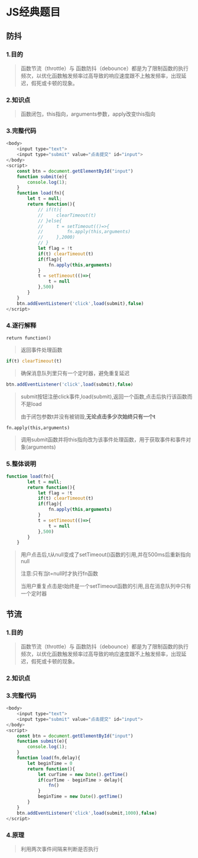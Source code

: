 #  JS经典题目

##  防抖

###  1.目的

> 函数节流（throttle）与 函数防抖（debounce）都是为了限制函数的执行频次，以优化函数触发频率过高导致的响应速度跟不上触发频率，出现延迟，假死或卡顿的现象。 

###  2.知识点

> 函数闭包，this指向，arguments参数，apply改变this指向



###  3.完整代码

```javascript
<body>
    <input type="text">
    <input type="submit" value="点击提交" id="input">
</body>
<script>
    const btn = document.getElementById("input")
    function submit(e){
        console.log(1);
    }
    function load(fn){
        let t = null;
        return function(){
            // if(t){
            //     clearTimeout(t)
            // }else{
            //     t = setTimeout(()=>{
            //         fn.apply(this,arguments)
            //     },2000)
            // }
            let flag = !t
            if(t) clearTimeout(t)
            if(flag){
                fn.apply(this,arguments)
            }
            t = setTimeout(()=>{
                t = null
            },500)
        }
    }
    btn.addEventListener('click',load(submit),false)
</script>
```

###  4.逐行解释

```javas
return function()
```

> 返回事件处理函数

```javascript
if(t) clearTimeout(t) 
```

> 确保消息队列里只有一个定时器，避免重复延迟

```javascript
btn.addEventListener('click',load(submit),false)
```

> submit按钮注册click事件,load(submit),返回一个函数,点击后执行该函数而不是load
>
> 由于闭包参数t并没有被销毁,**无论点击多少次始终只有一个t**

```JAVAS
fn.apply(this,arguments)
```

> 调用submit函数并将this指向改为该事件处理函数，用于获取事件和事件对象(arguments)

###  5.整体说明

```javascript
function load(fn){
        let t = null;
        return function(){
            let flag = !t
            if(t) clearTimeout(t)
            if(flag){
                fn.apply(this,arguments)
            }
            t = setTimeout(()=>{
                t = null
            },500)
        }
    }
```

> 用户点击后,t从null变成了setTimeout()函数的引用,并在500ms后重新指向null
>
> 注意:只有当t=null时才执行fn函数
>
> 当用户重复点击是t始终是一个setTimeout函数的引用,且在消息队列中只有一个定时器

##  节流

###  1.目的

> 函数节流（throttle）与 函数防抖（debounce）都是为了限制函数的执行频次，以优化函数触发频率过高导致的响应速度跟不上触发频率，出现延迟，假死或卡顿的现象。 

###  2.知识点

###  3.完整代码

```javascript
<body>
    <input type="text">
    <input type="submit" value="点击提交" id="input">
</body>
<script>
    const btn = document.getElementById("input")
    function submit(e){
        console.log(1);
    }
    function load(fn,delay){
        let beginTime = 0
        return function(){
            let curTime = new Date().getTime()
            if(curTime - beginTime > delay){
                fn()
            }
            beginTime = new Date().getTime()
        }
    }
    btn.addEventListener('click',load(submit,1000),false)
</script>
```

###  4.原理

>利用两次事件间隔来判断是否执行



